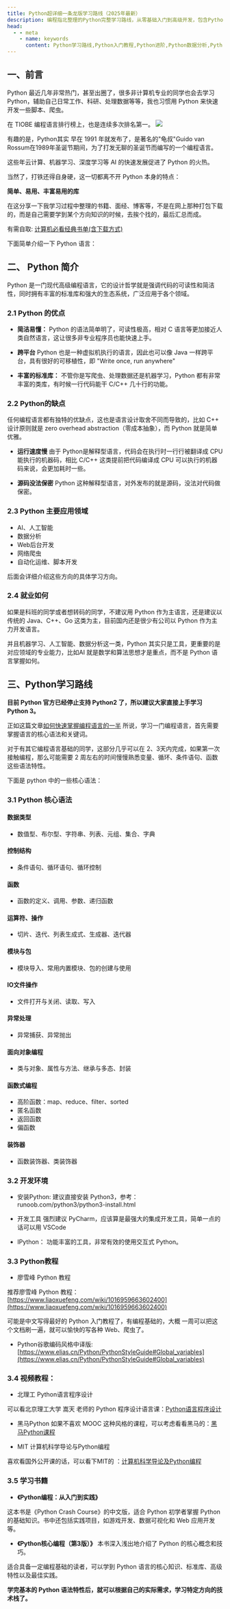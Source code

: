 ```yaml
---
title: Python超详细一条龙版学习路线（2025年最新）
description: 编程指北整理的Python完整学习路线，从零基础入门到高级开发，包含Python基础语法、数据分析、Web开发、爬虫、人工智能等方向的学习资源和进阶指南。
head:
  - - meta
    - name: keywords
      content: Python学习路线,Python入门教程,Python进阶,Python数据分析,Python爬虫,Python Web开发,Python人工智能,Python项目实战
---
```


## 一、前言

Python 最近几年非常热门，甚至出圈了，很多非计算机专业的同学也会去学习 Python，辅助自己日常工作、科研、处理数据等等，我也习惯用 Python 来快速开发一些脚本、爬虫。

在 TIOBE 编程语言排行榜上，也是连续多次排名第一。
![](https://cdn.how2cs.cn/csguide/052448.png)

有趣的是，Python其实 早在 1991 年就发布了，是著名的"龟叔"Guido van Rossum在1989年圣诞节期间，为了打发无聊的圣诞节而编写的一个编程语言。

这些年云计算、机器学习、深度学习等 AI 的快速发展促进了 Python 的火热。

当然了，打铁还得自身硬，这一切都离不开 Python 本身的特点：

**简单、易用、丰富易用的库**

在这分享一下我学习过程中整理的书籍、面经、博客等，不是在网上那种打包下载的，而是自己需要学到某个方向知识的时候，去挨个找的，最后汇总而成。

有需自取: [计算机必看经典书单(含下载方式)](/resource/pdf.html)

下面简单介绍一下 Python 语言：

## 二、 Python 简介
Python 是一门现代高级编程语言，它的设计哲学就是强调代码的可读性和简洁性，同时拥有丰富的标准库和强大的生态系统，广泛应用于各个领域。

### 2.1  Python 的优点
* **简洁易懂：**
Python 的语法简单明了，可读性极高，相对 C 语言等更加接近人类自然语言，这让很多非专业程序员也能快速上手。

* **跨平台**
Python 也是一种虚拟机执行的语言，因此也可以像 Java 一样跨平台，具有很好的可移植性，即 "Write once, run anywhere"

* **丰富的标准库：**
不管你是写爬虫、处理数据还是机器学习，Python 都有非常丰富的类库，有时候一行代码能干 C/C++ 几十行的功能。
### 2.2 Python的缺点
任何编程语言都有独特的优缺点，这也是语言设计取舍不同而导致的，比如 C++ 设计原则就是 zero overhead abstraction（零成本抽象），而 Python 就是简单优雅。

* **运行速度慢**
由于 Python是解释型语言，代码会在执行时一行行被翻译成 CPU 能执行的机器码，相比 C/C++ 这类提前把代码编译成 CPU 可以执行的机器码来说，会更加耗时一些。

* **源码没法保密**
Python 这种解释型语言，对外发布的就是源码，没法对代码做保密。

### 2.3 Python 主要应用领域
* AI、人工智能
* 数据分析
* Web后台开发
* 网络爬虫
* 自动化运维、脚本开发

后面会详细介绍这些方向的具体学习方向。

### 2.4 就业如何

如果是科班的同学或者想转码的同学，不建议用 Python 作为主语言，还是建议以传统的 Java、C++、Go 这类为主，目前国内还是很少有公司以  Python 作为主力开发语言。

并且机器学习、人工智能、数据分析这一类，Python 其实只是工具，更重要的是对应领域的专业能力，比如AI 就是数学和算法思想才是重点，而不是 Python 语言掌握如何。

## 三、Python学习路线

**目前 Python 官方已经停止支持 Python2 了，所以建议大家直接上手学习 Python 3。**

正如这篇文章[如何快速掌握编程语言的一半](https://www.yuque.com/csguide/index/npcw70z4s01sigqw) 所说，学习一门编程语言，首先需要掌握语言的核心语法和关键词。

对于有其它编程语言基础的同学，这部分几乎可以在 2、3天内完成，如果第一次接触编程，那么可能需要 2  周左右的时间慢慢熟悉变量、循环、条件语句、函数这些语法特性。

下面是 python 中的一些核心语法：

### 3.1 Python 核心语法

#### 数据类型
- 数值型、布尔型、字符串、列表、元组、集合、字典

#### 控制结构
- 条件语句、循环语句、循环控制

####  函数
- 函数的定义、调用、参数、递归函数

#### 运算符、操作
- 切片、迭代、列表生成式、生成器、迭代器

#### 模块与包
- 模块导入、常用内置模块、包的创建与使用

####  IO文件操作
- 文件打开与关闭、读取、写入

#### 异常处理
- 异常捕获、异常抛出

#### 面向对象编程
- 类与对象、属性与方法、继承与多态、封装

####  函数式编程
- 高阶函数：map、reduce、filter、sorted
- 匿名函数
- 返回函数
- 偏函数
#### 装饰器
- 函数装饰器、类装饰器


### 3.2 开发环境
* 安装Python: 
建议直接安装 Python3，参考：runoob.com/python3/python3-install.html

* 开发工具
强烈建议 PyCharm，应该算是最强大的集成开发工具，简单一点的话可以用  VSCode

* IPython：
功能丰富的工具，非常有效的使用交互式 Python。

### 3.3 Python教程
* 廖雪峰 Python 教程

推荐廖雪峰 Python 教程：[https://www.liaoxuefeng.com/wiki/1016959663602400](https://www.liaoxuefeng.com/wiki/1016959663602400)

可能是中文写得最好的 Python 入门教程了，有编程基础的，大概 一周可以把这个文档刷一遍，就可以愉快的写各种 Web、爬虫了。

*  Python谷歌编码风格中译版: 
 [https://www.elias.cn/Python/PythonStyleGuide#Global_variables](https://www.elias.cn/Python/PythonStyleGuide#Global_variables)

### 3.4 视频教程：

* 北理工 Python语言程序设计

可以看北京理工大学 嵩天 老师的 Python 程序设计语言课：[Python语言程序设计](https://www.bilibili.com/video/BV1Z64y1h7Rk?p=8&vd_source=dbac6fa7bb0e0e4d77d2421a5d3792cd)

* 黑马Python
如果不喜欢 MOOC 这种风格的课程，可以考虑看看黑马的：[黑马Python课程](https://www.bilibili.com/video/BV1qW4y1a7fU/?spm_id_from=333.337.search-card.all.click)

* MIT 计算机科学导论与Python编程

喜欢看国外公开课的话，可以看下MIT的  ：[计算机科学导论及Python编程](https://www.bilibili.com/video/BV1aJ411F7zE/?spm_id_from=333.788.recommend_more_video.4&vd_source=dbac6fa7bb0e0e4d77d2421a5d3792cd)

### 3.5 学习书籍

* **《Python编程：从入门到实践》** 

这本书是《Python Crash Course》的中文版，适合 Python 初学者掌握 Python 的基础知识。书中还包括实践项目，如游戏开发、数据可视化和 Web 应用开发等。

* **《Python核心编程（第3版）》**
本书深入浅出地介绍了 Python 的核心概念和技巧。

适合具备一定编程基础的读者，可以学到 Python 语言的核心知识、标准库、高级特性以及最佳实践。

**学完基本的 Python 语法特性后，就可以根据自己的实际需求，学习特定方向的技术栈了。**






